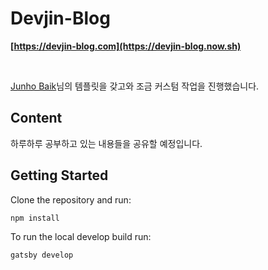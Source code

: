 # Devjin-Blog

**[https://devjin-blog.com](https://devjin-blog.now.sh)** 

<br/>

[Junho Baik](https://github.com/junhobaik)님의 템플릿을 갖고와 조금 커스텀 작업을 진행했습니다. 


## Content

하루하루 공부하고 있는 내용들을 공유할 예정입니다.


## Getting Started

Clone the repository and run:

```text
npm install
```

To run the local develop build run:

```text
gatsby develop
```